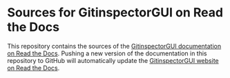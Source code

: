 # Sources for GitinspectorGUI on Read the Docs

This repository contains the sources of the [GitinspectorGUI documentation on Read the
Docs](https://gitinspectorgui.readthedocs.io/en/latest/index.html). Pushing a new
version of the documentation in this repository to GitHub will automatically update the
[GitinspectorGUI website on Read the
Docs](https://gitinspectorgui.readthedocs.io/en/latest/index.html).
